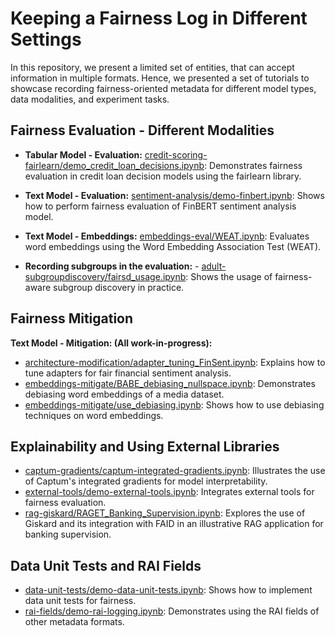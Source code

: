 # Keeping a Fairness Log in Different Settings

In this repository, we present a limited set of entities, that can accept information in multiple formats. Hence, we presented a set of tutorials to showcase recording fairness-oriented metadata for different model types, data modalities, and experiment tasks.

## Fairness Evaluation - Different Modalities

- **Tabular Model - Evaluation:** [credit-scoring-fairlearn/demo_credit_loan_decisions.ipynb](demos/credit-scoring-fairlearn/demo_credit_loan_decisions.ipynb): Demonstrates fairness evaluation in credit loan decision models using the fairlearn library.
- **Text Model - Evaluation:** [sentiment-analysis/demo-finbert.ipynb](demos/sentiment-analysis/demo-finbert.ipynb): Shows how to perform fairness evaluation of FinBERT sentiment analysis model.
- **Text Model - Embeddings:** [embeddings-eval/WEAT.ipynb](demos/embeddings-eval/WEAT.ipynb): Evaluates word embeddings using the Word Embedding Association Test (WEAT).

- **Recording subgroups in the evaluation:** - [adult-subgroupdiscovery/fairsd_usage.ipynb](demos/adult-subgroupdiscovery/fairsd_usage.ipynb): Shows the usage of fairness-aware subgroup discovery in practice.

## Fairness Mitigation

**Text Model - Mitigation: (All work-in-progress):**
- [architecture-modification/adapter_tuning_FinSent.ipynb](demos/architecture-modification/adapter_tuning_FinSent.ipynb): Explains how to tune adapters for fair financial sentiment analysis.
- [embeddings-mitigate/BABE_debiasing_nullspace.ipynb](demos/embeddings-mitigate/BABE_debiasing_nullspace.ipynb): Demonstrates debiasing word embeddings of a media dataset.
- [embeddings-mitigate/use_debiasing.ipynb](demos/embeddings-mitigate/use_debiasing.ipynb): Shows how to use debiasing techniques on word embeddings.

## Explainability and Using External Libraries

- [captum-gradients/captum-integrated-gradients.ipynb](demos/captum-gradients/captum-integrated-gradients.ipynb): Illustrates the use of Captum's integrated gradients for model interpretability.
- [external-tools/demo-external-tools.ipynb](demos/external-tools/demo-external-tools.ipynb): Integrates external tools for fairness evaluation.
- [rag-giskard/RAGET_Banking_Supervision.ipynb](demos/rag-giskard/RAGET_Banking_Supervision.ipynb): Explores the use of Giskard and its integration with FAID in an illustrative RAG application for banking supervision.

## Data Unit Tests and RAI Fields

- [data-unit-tests/demo-data-unit-tests.ipynb](demos/data-unit-tests/demo-data-unit-tests.ipynb): Shows how to implement data unit tests for fairness.
- [rai-fields/demo-rai-logging.ipynb](demos/rai-fields/demo-rai-logging.ipynb): Demonstrates using the RAI fields of other metadata formats.